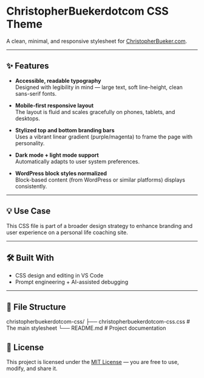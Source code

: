 # ChristopherBuekerdotcom CSS Theme

A clean, minimal, and responsive stylesheet for [ChristopherBueker.com](https://christopherbueker.com).

---

## ✨ Features

- **Accessible, readable typography**  
  Designed with legibility in mind — large text, soft line-height, clean sans-serif fonts.

- **Mobile-first responsive layout**  
  The layout is fluid and scales gracefully on phones, tablets, and desktops.

- **Stylized top and bottom branding bars**  
  Uses a vibrant linear gradient (purple/magenta) to frame the page with personality.

- **Dark mode + light mode support**  
  Automatically adapts to user system preferences.

- **WordPress block styles normalized**  
  Block-based content (from WordPress or similar platforms) displays consistently.

---

## 💡 Use Case

This CSS file is part of a broader design strategy to enhance branding and user experience on a personal life coaching site.

---

## 🛠️ Built With

- CSS design and editing in VS Code  
- Prompt engineering + AI-assisted debugging

---

## 📁 File Structure
christopherbuekerdotcom-css/
├── christopherbuekerdotcom-css.css # The main stylesheet
└── README.md # Project documentation

## 📄 License

This project is licensed under the [MIT License](https://opensource.org/licenses/MIT) — you are free to use, modify, and share it.
